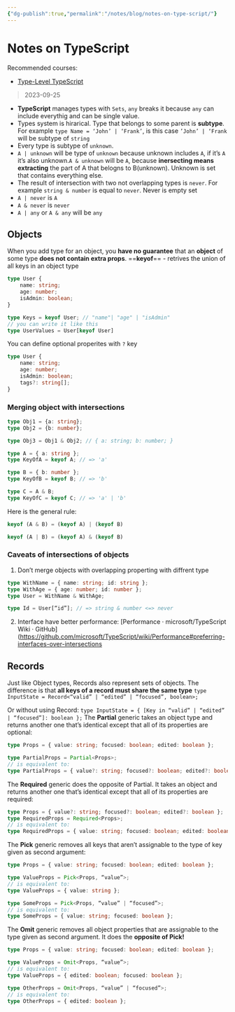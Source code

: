 ```yaml
---
{"dg-publish":true,"permalink":"/notes/blog/notes-on-type-script/"}
---
```


# Notes on TypeScript
Recommended courses:
- [Type-Level TypeScript](https://type-level-typescript.com/)
>2023-09-25
- **TypeScript** manages types with `Sets`,  `any` breaks it because `any` can include everythig and can be single value. 
- Types system is hirarical. Type that belongs to some parent is  **subtype**. For example `type Name = ‘John’ | ‘Frank’`, is this case `’John’ | ‘Frank` will be subtype of `string`
- Every type is subtype of `unknown`. 
- `A | unknown` will be type of `unknown` because unknown includes `A`, if it’s `A` it’s also unknown.`A & unknown` will be `A`, because **inersecting means extracting** the part of A that belogns to B(unknown). Unknown is set that contains everything else.
- The result of intersection with two not overlapping types is `never`. For example `string & number` is equal to `never`. Never is empty set
- `A | never` is `A`
- `A & never` is `never`
- `A | any` or `A & any` will be `any`

## Objects
When you add type for an object, you **have no guarantee** that an **object** of some type **does not contain extra props**.
==**keyof**== - retrives the union of all keys in an object type
```typescript
type User {
	name: string;
	age: number;
	isAdmin: boolean;
}

type Keys = keyof User; // "name"| "age" | "isAdmin"
// you can write it like this
type UserValues = User[keyof User]

```
You can define optional properites with `?` key
```typescript
type User {
	name: string;
	age: number;
	isAdmin: boolean;
	tags?: string[];
}

```
### Merging object with intersections
```typescript
type Obj1 = {a: string};
type Obj2 = {b: number};

type Obj3 = Obj1 & Obj2; // { a: string; b: number; }
```
```typescript
type A = { a: string };
type KeyOfA = keyof A; // => 'a'

type B = { b: number };
type KeyOfB = keyof B; // => 'b'

type C = A & B;
type KeyOfC = keyof C; // => 'a' | 'b'
```

Here is the general rule:
```typescript
keyof (A & B) = (keyof A) | (keyof B)

keyof (A | B) = (keyof A) & (keyof B)
```

### Caveats of intersections of objects
1. Don’t merge objects with overlapping properting with diffrent type 
```typescript
type WithName = { name: string; id: string };
type WithAge = { age: number; id: number };
type User = WithName & WithAge;

type Id = User[“id”]; // => string & number <=> never
```

2. Interface have better performance: [Performance · microsoft/TypeScript Wiki · GitHub](https://github.com/microsoft/TypeScript/wiki/Performance#preferring-interfaces-over-intersections
## Records
Just like Object types, Records also represent sets of objects. The difference is that **all keys of a record must share the same type**
`type InputState = Record<“valid” | “edited” | “focused”, boolean>;`

Or without using Record:
`type InputState = { [Key in “valid” | “edited” | “focused”]: boolean };`
The **Partial** generic takes an object type and returns another one that’s identical except that all of its properties are optional:
```typescript
type Props = { value: string; focused: boolean; edited: boolean };

type PartialProps = Partial<Props>;
// is equivalent to:
type PartialProps = { value?: string; focused?: boolean; edited?: boolean };
```
The **Required** generic does the opposite of Partial. It takes an object and returns another one that’s identical except that all of its properties are required:
```typescript
type Props = { value?: string; focused?: boolean; edited?: boolean };
type RequiredProps = Required<Props>;
// is equivalent to:
type RequiredProps = { value: string; focused: boolean; edited: boolean
```

The **Pick** generic removes all keys that aren’t assignable to the type of key given as second argument:
```typescript
type Props = { value: string; focused: boolean; edited: boolean };

type ValueProps = Pick<Props, “value”>;
// is equivalent to:
type ValueProps = { value: string };

type SomeProps = Pick<Props, “value” | “focused”>;
// is equivalent to:
type SomeProps = { value: string; focused: boolean };
```

The **Omit** generic removes all object properties that are assignable to the type given as second argument. It does the **opposite of Pick!**
```typescript
type Props = { value: string; focused: boolean; edited: boolean };

type ValueProps = Omit<Props, “value”>;
// is equivalent to:
type ValueProps = { edited: boolean; focused: boolean };

type OtherProps = Omit<Props, “value” | “focused”>;
// is equivalent to:
type OtherProps = { edited: boolean };
```